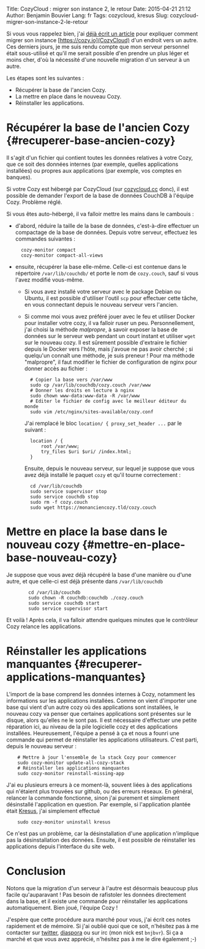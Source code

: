 Title: CozyCloud : migrer son instance 2, le retour
Date: 2015-04-21 21:12
Author: Benjamin Bouvier
Lang: fr
Tags: cozycloud, kresus
Slug: cozycloud-migrer-son-instance-2-le-retour

Si vous vous rappelez bien, j'ai [déjà écrit un
article]({filename}./cozycloud-migrer-son-instance-dun-serveur-vers-un-autre.md)
pour expliquer comment migrer son instance [https://cozy.io](CozyCloud) d'un
endroit vers un autre. Ces derniers jours, je me suis rendu compte que mon
serveur personnel était sous-utilisé et qu'il me serait possible d'en prendre
un plus léger et moins cher, d'où la nécessité d'une nouvelle migration d'un
serveur à un autre.

Les étapes sont les suivantes :

- Récupérer la base de l'ancien Cozy.
- La mettre en place dans le nouveau Cozy.
- Réinstaller les applications.

Récupérer la base de l'ancien Cozy  {#recuperer-base-ancien-cozy}
===

Il s'agit d'un fichier qui contient toutes les données relatives à votre Cozy,
que ce soit des données internes (par exemple, quelles applications
installées) ou propres aux applications (par exemple, vos comptes en banques).

Si votre Cozy est hébergé par CozyCloud (sur
[cozycloud.cc](https://cozycloud.cc) donc), il est possible de demander
l'export de la base de données CouchDB à l'équipe Cozy. Problème réglé.

Si vous êtes auto-hébergé, il va falloir mettre les mains dans le cambouis :
- d'abord, réduire la taille de la base de données, c'est-à-dire effectuer un
  compactage de la base de données. Depuis votre serveur, effectuez les
  commandes suivantes :

        cozy-monitor compact
        cozy-monitor compact-all-views

- ensuite, récupérer la base elle-même. Celle-ci est contenue dans le
  répertoire `/var/lib/couchdb/` et porte le nom de `cozy.couch`, sauf si vous
  l'avez modifié vous-même.
    - Si vous avez installé votre serveur avec le package Debian ou Ubuntu, il
      est possible d'utiliser l'outil `scp` pour effectuer cette tâche, en vous
      connectant depuis le nouveau serveur vers l'ancien.
    - Si comme moi vous avez préféré jouer avec le feu et utiliser Docker pour
      installer votre cozy, il va falloir ruser un peu. Personnellement, j'ai
      choisi la méthode *malpropre*, à savoir exposer la base de données sur le
      serveur web pendant un court instant et utiliser `wget` sur le nouveau
      cozy. Il est sûrement possible d'extraire le fichier depuis le Docker
      vers l'hôte, mais j'avoue ne pas avoir cherché ; si quelqu'un connaît une
      méthode, je suis preneur ! Pour ma méthode "malpropre", il faut modifier
      le fichier de configuration de nginx pour donner accès au fichier :

            # Copier la base vers /var/www
            sudo cp /var/lib/couchdb/cozy.couch /var/www
            # Donner les droits en lecture à nginx
            sudo chown www-data:www-data -R /var/www
            # Editer le fichier de config avec le meilleur éditeur du monde
            sudo vim /etc/nginx/sites-available/cozy.conf

      J'ai remplacé le bloc `location/ { proxy_set_header ...` par le suivant :

            location / {
                root /var/www;
                try_files $uri $uri/ /index.html;
            }

      Ensuite, depuis le nouveau serveur, sur lequel je suppose que vous avez
      déjà installé le paquet `cozy` et qu'il tourne correctement :

            cd /var/lib/couchdb
            sudo service supervisor stop
            sudo service couchdb stop
            sudo rm -f cozy.couch
            sudo wget https://monanciencozy.tld/cozy.couch

Mettre en place la base dans le nouveau cozy {#mettre-en-place-base-nouveau-cozy}
====

Je suppose que vous avez déjà récupéré la base d'une manière ou d'une autre, et
que celle-ci est déjà présente dans `/var/lib/couchdb`

            cd /var/lib/couchdb
            sudo chown -R couchdb:couchdb ./cozy.couch
            sudo service couchdb start
            sudo service supervisor start

Et voilà ! Après cela, il va falloir attendre quelques minutes que le
contrôleur Cozy relance les applications.

Réinstaller les applications manquantes {#recuperer-applications-manquantes}
===

L'import de la base comprend les données internes à Cozy, notamment les
informations sur les applications installées. Comme on vient d'importer une
base qui vient d'un autre cozy où des applications sont installées, le nouveau
cozy va penser que certaines applications sont présentes sur le disque, alors
qu'elles ne le sont pas. Il est nécessaire d'effectuer une petite réparation
ici, au niveau de la pile logicielle cozy et des applications installées.
Heureusement, l'équipe a pensé à ça et nous a founri une commande qui permet de
réinstaller les applications utilisateurs. C'est parti, depuis le nouveau
serveur :

        # Mettre à jour l'ensemble de la stack Cozy pour commencer
        sudo cozy-monitor update-all-cozy-stack
        # Réinstaller les applications manquantes
        sudo cozy-monitor reinstall-missing-app

J'ai eu plusieurs erreurs à ce moment-là, souvent liées à des applications qui
n'étaient plus trouvées sur github, ou des erreurs réseaux. En général,
relancer la commande fonctionne, sinon j'ai purement et simplement désinstallé
l'application en question. Par exemple, si l'application plantée était
[Kresus]({filename}./kresus-version-060.md), j'ai simplement effectué

        sudo cozy-monitor uninstall kresus

Ce n'est pas un problème, car la désinstallation d'une application n'implique
pas la désinstallation des données. Ensuite, il est possible de réinstaller les
applications depuis l'interface du site web.

Conclusion
===

Notons que la migration d'un serveur à l'autre est désormais beaucoup plus
facile qu'auparavant ! Pas besoin de rafistoler les données directement dans la
base, et il existe une commande pour réinstaller les applications
automatiquement. Bien joué, l'équipe Cozy !

J'espère que cette procédure aura marché pour vous, j'ai écrit ces notes
rapidement et de mémoire. Si j'ai oublié quoi que ce soit, n'hésitez pas à me
contacter sur [twitter](https://twitter.com/bnjbvr),
[diaspora](https://framasphere.org/u/bnjbvr) ou sur irc (mon nick est
`bnjbvr`). Si ça a marché et que vous avez apprécié, n'hésitez pas à me le dire
également ;-)

